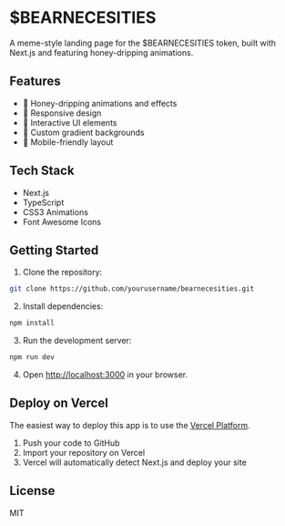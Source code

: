 # $BEARNECESITIES

A meme-style landing page for the $BEARNECESITIES token, built with Next.js and featuring honey-dripping animations.

## Features

- 🍯 Honey-dripping animations and effects
- 🐻 Responsive design
- 🌟 Interactive UI elements
- 🎨 Custom gradient backgrounds
- 📱 Mobile-friendly layout

## Tech Stack

- Next.js
- TypeScript
- CSS3 Animations
- Font Awesome Icons

## Getting Started

1. Clone the repository:
```bash
git clone https://github.com/yourusername/bearnecesities.git
```

2. Install dependencies:
```bash
npm install
```

3. Run the development server:
```bash
npm run dev
```

4. Open [http://localhost:3000](http://localhost:3000) in your browser.

## Deploy on Vercel

The easiest way to deploy this app is to use the [Vercel Platform](https://vercel.com/new?utm_medium=default-template&filter=next.js).

1. Push your code to GitHub
2. Import your repository on Vercel
3. Vercel will automatically detect Next.js and deploy your site

## License

MIT 